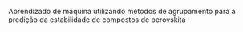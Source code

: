 Aprendizado de máquina utilizando métodos de agrupamento para a predição da estabilidade de compostos de perovskita